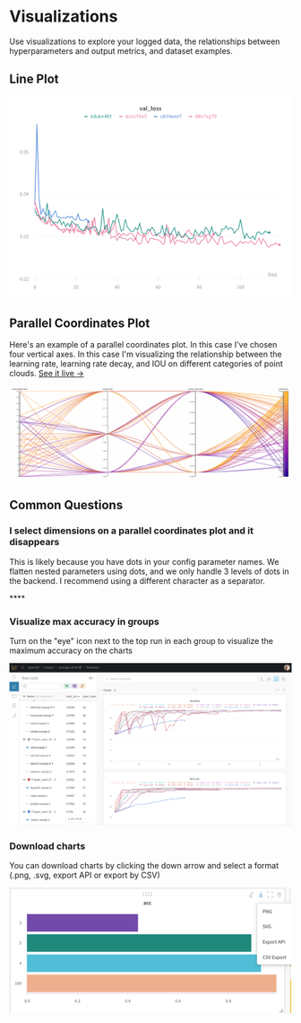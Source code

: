 # Visualizations

Use visualizations to explore your logged data, the relationships between hyperparameters and output metrics, and dataset examples.

## Line Plot

![Visualize a metric over time from multiple different runs](../../.gitbook/assets/docs-line-plot.png)

## Parallel Coordinates Plot

Here's an example of a parallel coordinates plot. In this case I've chosen four vertical axes. In this case I'm visualizing the relationship between the learning rate, learning rate decay, and IOU on different categories of point clouds. [See it live →](https://app.wandb.ai/nbaryd/SparseConvNet-examples_3d_segmentation/reports?view=nbaryd%2FSemantic%20Segmentation%20of%203D%20Point%20Clouds)

![](../../.gitbook/assets/docs-parallel-coordinates-plot.gif)

## Common Questions

### **I select dimensions on a parallel coordinates plot and it disappears**

This is likely because you have dots in your config parameter names. We flatten nested parameters using dots, and we only handle 3 levels of dots in the backend. I recommend using a different character as a separator.

\*\*\*\*

### Visualize max accuracy in groups 

Turn on the "eye" icon next to the top run in each group to visualize the maximum accuracy on the charts

![](../../.gitbook/assets/screen-shot-2020-02-12-at-3.45.09-pm.png)

### Download charts

You can download charts by clicking the down arrow and select a format \(.png, .svg, export API or export by CSV\)

![](../../.gitbook/assets/screen-shot-2020-02-20-at-10.07.09-am.png)



